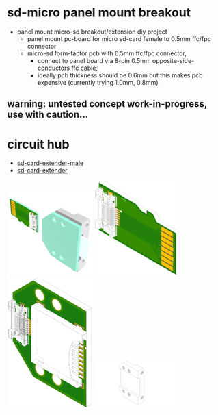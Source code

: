 # sd-micro panel mount breakout
* panel mount micro-sd breakout/extension diy project
  * panel mount pc-board for micro sd-card female to 0.5mm ffc/fpc connector
  * micro-sd form-factor pcb with 0.5mm ffc/fpc connector, 
    * connect to panel board via 8-pin 0.5mm opposite-side-conductors ffc cable; 
    * ideally pcb thickness should be 0.6mm but this makes pcb expensive (currently trying 1.0mm, 0.8mm)
  
## warning: untested concept work-in-progress, use with caution...
# circuit hub
* [sd-card-extender-male](https://circuithub.com/projects/newdigate/sd-card-extender-male/revisions/17839)
* [sd-card-extender](https://circuithub.com/projects/newdigate/sd-card-extender/revisions/17837)

<img src="images/SD-extender-demo.png" width="200px"/>
<img src="images/sd-card-male.png" width="200px"/>
<img src="images/sd-card-panel-2.png" width="200px"/>
<img src="images/SD%20adapter%20panel%20mounting%20block.png" width="200px"/>
